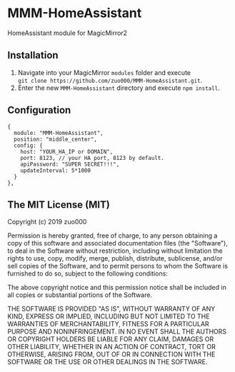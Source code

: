 # MMM-HomeAssistant
HomeAssistant module for MagicMirror2

## Installation

1. Navigate into your MagicMirror `modules` folder and execute<br>
`git clone https://github.com/zuo000/MMM-HomeAssistant.git`.
2. Enter the new `MMM-HomeAssistant` directory and execute `npm install`.

## Configuration

```
{
  module: "MMM-HomeAssistant",
  position: "middle_center",
  config: {
    host: "YOUR_HA_IP or DOMAIN",
    port: 8123, // your HA port, 8123 by default.
    apiPassword: "SUPER SECRET!!!",
    updateInterval: 5*1000
  }
},
```
## The MIT License (MIT)

Copyright (c) 2019 zuo000

Permission is hereby granted, free of charge, to any person obtaining a copy
of this software and associated documentation files (the "Software"), to deal
in the Software without restriction, including without limitation the rights
to use, copy, modify, merge, publish, distribute, sublicense, and/or sell
copies of the Software, and to permit persons to whom the Software is
furnished to do so, subject to the following conditions:

The above copyright notice and this permission notice shall be included in all
copies or substantial portions of the Software.

THE SOFTWARE IS PROVIDED "AS IS", WITHOUT WARRANTY OF ANY KIND, EXPRESS OR
IMPLIED, INCLUDING BUT NOT LIMITED TO THE WARRANTIES OF MERCHANTABILITY,
FITNESS FOR A PARTICULAR PURPOSE AND NONINFRINGEMENT. IN NO EVENT SHALL THE
AUTHORS OR COPYRIGHT HOLDERS BE LIABLE FOR ANY CLAIM, DAMAGES OR OTHER
LIABILITY, WHETHER IN AN ACTION OF CONTRACT, TORT OR OTHERWISE, ARISING FROM,
OUT OF OR IN CONNECTION WITH THE SOFTWARE OR THE USE OR OTHER DEALINGS IN THE
SOFTWARE.
